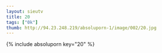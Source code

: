 ```yaml
--- 
layout: sieutv
title: 20
tags: ["0k"]
thumb: http://94.23.248.219/absoluporn-1/image/002/20.jpg
---
```

{% include absoluporn key="20" %} 
